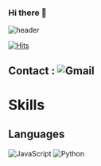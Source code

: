 ### Hi there 👋

<!--
**Blackraven93/Blackraven93** is a ✨ _special_ ✨ repository because its `README.md` (this file) appears on your GitHub profile.

Here are some ideas to get you started:

- 🔭 I’m currently working on ...
- 🌱 I’m currently learning ...
- 👯 I’m looking to collaborate on ...
- 🤔 I’m looking for help with ...
- 💬 Ask me about ...
- 📫 How to reach me: ...
- 😄 Pronouns: ...
- ⚡ Fun fact: ...
-->
![header](https://capsule-render.vercel.app/api?type=waving&color=0:537895,74:09203f&height=300&section=header&text=Raven%20World!&fontSize=50&animation=fadeIn&fontColor=bcbcbc&fontAlign=30)


[![Hits](https://hits.seeyoufarm.com/api/count/incr/badge.svg?url=https%3A%2F%2Fgithub.com%2Fgjbae1212%2Fhit-counter&count_bg=%23212320&title_bg=%23555555&icon=riseup.svg&icon_color=%23E7E7E7&title=visitors&edge_flat=false)](https://hits.seeyoufarm.com)


## Contact : ![Gmail](https://img.shields.io/badge/Gmail-Reblackraven@gmail.com-red?style=flat&logo=gmail&logoColor=white&labelColor=red)

# Skills
## Languages
![JavaScript](https://img.shields.io/badge/javascript-%23323330.svg?style=for-the-badge&logo=javascript&logoColor=%23F7DF1E) ![Python](https://img.shields.io/badge/python-3670A0?style=for-the-badge&logo=python&logoColor=000000)

